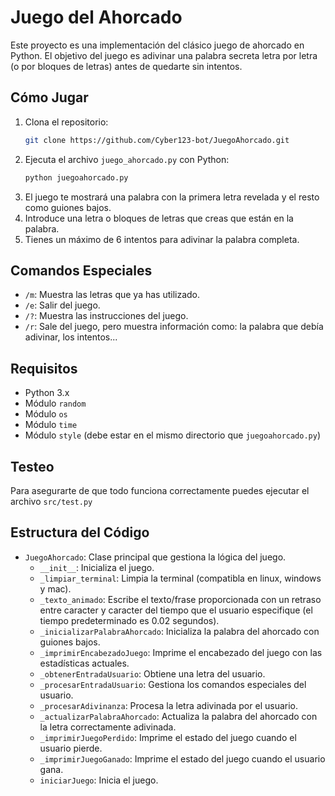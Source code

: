 # Juego del Ahorcado

Este proyecto es una implementación del clásico juego de ahorcado en Python. El objetivo del juego es adivinar una palabra secreta letra por letra (o por bloques de letras) antes de quedarte sin intentos.

## Cómo Jugar

1. Clona el repositorio:
   ```bash
   git clone https://github.com/Cyber123-bot/JuegoAhorcado.git
   ```
2. Ejecuta el archivo `juego_ahorcado.py` con Python:
    ```sh
    python juegoahorcado.py
    ```
3. El juego te mostrará una palabra con la primera letra revelada y el resto como guiones bajos.
4. Introduce una letra o bloques de letras que creas que están en la palabra.
5. Tienes un máximo de 6 intentos para adivinar la palabra completa.

## Comandos Especiales

- `/m`: Muestra las letras que ya has utilizado.
- `/e`: Salir del juego.
- `/?`: Muestra las instrucciones del juego.
- `/r`: Sale del juego, pero muestra información como: la palabra que debía adivinar, los intentos...

## Requisitos

- Python 3.x
- Módulo `random`
- Módulo `os`
- Módulo `time`
- Módulo `style` (debe estar en el mismo directorio que `juegoahorcado.py`)

## Testeo
Para asegurarte de que todo funciona correctamente puedes ejecutar el archivo `src/test.py`

## Estructura del Código

- `JuegoAhorcado`: Clase principal que gestiona la lógica del juego.
  - `__init__`: Inicializa el juego.
  - `_limpiar_terminal`: Limpia la terminal (compatibla en linux, windows y mac).
  - `_texto_animado`: Escribe el texto/frase proporcionada con un retraso entre caracter y caracter del tiempo que el usuario especifique (el tiempo predeterminado es 0.02 segundos).
  - `_inicializarPalabraAhorcado`: Inicializa la palabra del ahorcado con guiones bajos.
  - `_imprimirEncabezadoJuego`: Imprime el encabezado del juego con las estadísticas actuales.
  - `_obtenerEntradaUsuario`: Obtiene una letra del usuario.
  - `_procesarEntradaUsuario`: Gestiona los comandos especiales del usuario.
  - `_procesarAdivinanza`: Procesa la letra adivinada por el usuario.
  - `_actualizarPalabraAhorcado`: Actualiza la palabra del ahorcado con la letra correctamente adivinada.
  - `_imprimirJuegoPerdido`: Imprime el estado del juego cuando el usuario pierde.
  - `_imprimirJuegoGanado`: Imprime el estado del juego cuando el usuario gana.
  - `iniciarJuego`: Inicia el juego.